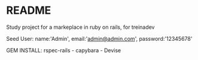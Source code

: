 # README

Study project for a markeplace in ruby on rails, for treinadev

Seed User: name:'Admin', email:'admin@admin.com', password:'12345678'

GEM INSTALL: rspec-rails - capybara - Devise

